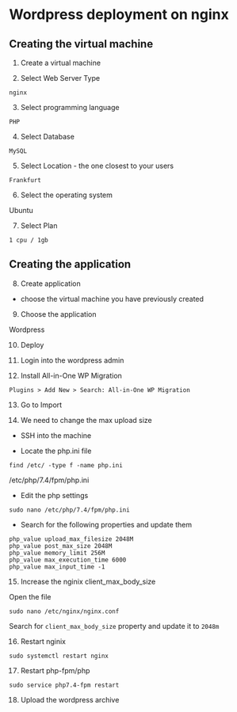 # Wordpress deployment on nginx

##  Creating the virtual machine
1. Create a virtual machine

2. Select Web Server Type

```
nginx
```

3. Select programming language

```
PHP
```

4. Select Database

```
MySQL
```

5. Select Location - the one closest to your users

```
Frankfurt
```

6. Select the operating system

Ubuntu

7. Select Plan

```
1 cpu / 1gb
```

## Creating the application

8. Create application

- choose the virtual machine you have previously created

9. Choose the application

Wordpress

10. Deploy

11. Login into the wordpress admin

12. Install All-in-One WP Migration

```
Plugins > Add New > Search: All-in-One WP Migration
```
13. Go to Import

14. We need to change the max upload size

- SSH into the machine

- Locate the php.ini file

```
find /etc/ -type f -name php.ini
```

/etc/php/7.4/fpm/php.ini


- Edit the php settings

```
sudo nano /etc/php/7.4/fpm/php.ini
```

- Search for the following properties and update them

```
php_value upload_max_filesize 2048M
php_value post_max_size 2048M
php_value memory_limit 256M
php_value max_execution_time 6000
php_value max_input_time -1
```

15. Increase the nginix client_max_body_size

Open the file
```
sudo nano /etc/nginx/nginx.conf
```

Search for ```client_max_body_size``` property and update it to ```2048m```


16. Restart nginix

```
sudo systemctl restart nginx
```

17. Restart php-fpm/php

```
sudo service php7.4-fpm restart
```

18. Upload the wordpress archive
